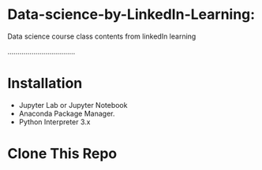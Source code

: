 # Data-science-by-LinkedIn-Learning:

Data science course class contents from linkedIn learning

..................................

# Installation

* Jupyter Lab or Jupyter Notebook
* Anaconda Package Manager.
* Python Interpreter 3.x

# Clone This Repo
